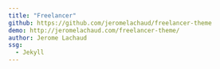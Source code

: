 ```yaml
---
title: "Freelancer"
github: https://github.com/jeromelachaud/freelancer-theme
demo: http://jeromelachaud.com/freelancer-theme/
author: Jerome Lachaud
ssg:
  - Jekyll
---
```

